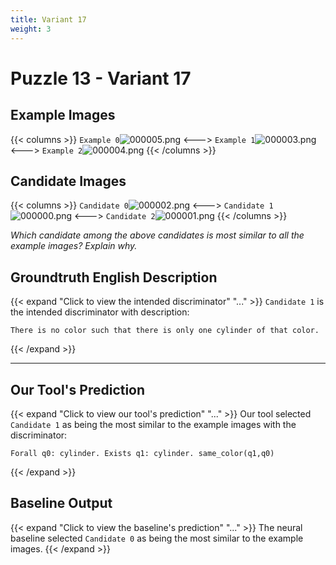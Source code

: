 ```yaml
---
title: Variant 17
weight: 3
---
```


# Puzzle 13 - Variant 17

## Example Images
{{< columns >}}
`Example 0`![000005.png](/clevr-variants/breaking/fovariant-17/render/images/CLEVR_val_000005.png)
<--->
`Example 1`![000003.png](/clevr-variants/breaking/fovariant-17/render/images/CLEVR_val_000003.png)
<--->
`Example 2`![000004.png](/clevr-variants/breaking/fovariant-17/render/images/CLEVR_val_000004.png)
{{< /columns >}}

## Candidate Images
{{< columns >}}
`Candidate 0`![000002.png](/clevr-variants/breaking/fovariant-17/render/images/CLEVR_val_000002.png)
<--->
`Candidate 1`![000000.png](/clevr-variants/breaking/fovariant-17/render/images/CLEVR_val_000000.png)
<--->
`Candidate 2`![000001.png](/clevr-variants/breaking/fovariant-17/render/images/CLEVR_val_000001.png)
{{< /columns >}}

*Which candidate among the above candidates is most similar to all the example images? Explain why.*

## Groundtruth English Description

{{< expand "Click to view the intended discriminator" "..." >}}
`Candidate 1` is the intended discriminator with description:
```plaintext 
There is no color such that there is only one cylinder of that color.
```
{{< /expand >}}

---



## Our Tool's Prediction

{{< expand "Click to view our tool's prediction" "..." >}}
Our tool selected `Candidate 1` as being the most similar to the example images with the discriminator:
```plaintext
Forall q0: cylinder. Exists q1: cylinder. same_color(q1,q0)
```
{{< /expand >}}



## Baseline Output

{{< expand "Click to view the baseline's prediction" "..." >}}
The neural baseline selected `Candidate 0` as being the most similar to the example images.
{{< /expand >}}

